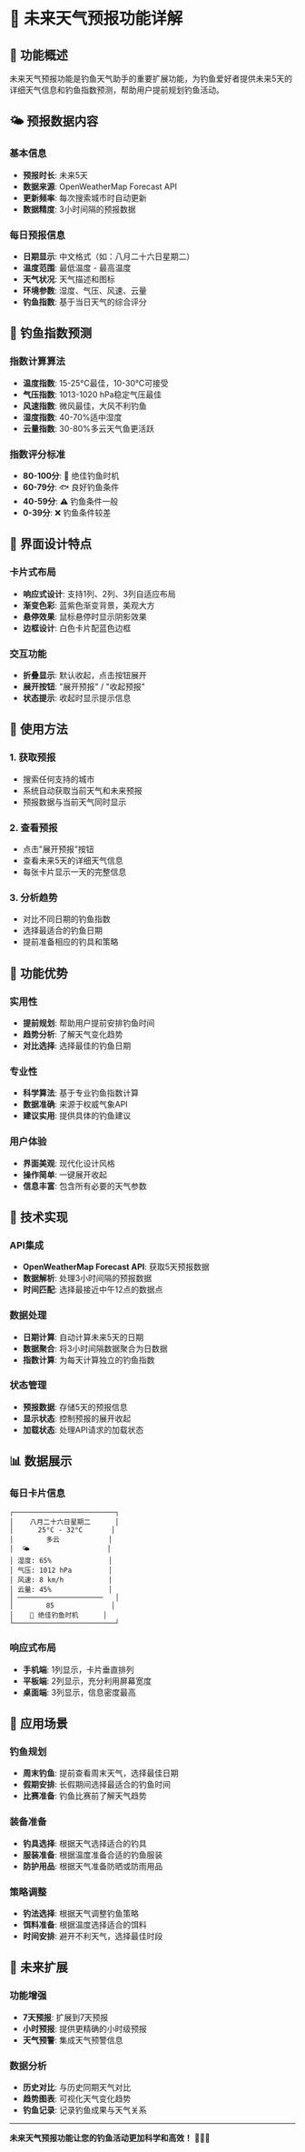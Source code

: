 # 📅 未来天气预报功能详解

## 🎯 功能概述

未来天气预报功能是钓鱼天气助手的重要扩展功能，为钓鱼爱好者提供未来5天的详细天气信息和钓鱼指数预测，帮助用户提前规划钓鱼活动。

## 🌤️ 预报数据内容

### 基本信息
- **预报时长**: 未来5天
- **数据来源**: OpenWeatherMap Forecast API
- **更新频率**: 每次搜索城市时自动更新
- **数据精度**: 3小时间隔的预报数据

### 每日预报信息
- **日期显示**: 中文格式（如：八月二十六日星期二）
- **温度范围**: 最低温度 - 最高温度
- **天气状况**: 天气描述和图标
- **环境参数**: 湿度、气压、风速、云量
- **钓鱼指数**: 基于当日天气的综合评分

## 🎣 钓鱼指数预测

### 指数计算算法
- **温度指数**: 15-25°C最佳，10-30°C可接受
- **气压指数**: 1013-1020 hPa稳定气压最佳
- **风速指数**: 微风最佳，大风不利钓鱼
- **湿度指数**: 40-70%适中湿度
- **云量指数**: 30-80%多云天气鱼更活跃

### 指数评分标准
- **80-100分**: 🎣 绝佳钓鱼时机
- **60-79分**: 🐟 良好钓鱼条件
- **40-59分**: ⚠️ 钓鱼条件一般
- **0-39分**: ❌ 钓鱼条件较差

## 🎨 界面设计特点

### 卡片式布局
- **响应式设计**: 支持1列、2列、3列自适应布局
- **渐变色彩**: 蓝紫色渐变背景，美观大方
- **悬停效果**: 鼠标悬停时显示阴影效果
- **边框设计**: 白色卡片配蓝色边框

### 交互功能
- **折叠显示**: 默认收起，点击按钮展开
- **展开按钮**: "展开预报" / "收起预报"
- **状态提示**: 收起时显示提示信息

## 📱 使用方法

### 1. 获取预报
- 搜索任何支持的城市
- 系统自动获取当前天气和未来预报
- 预报数据与当前天气同时显示

### 2. 查看预报
- 点击"展开预报"按钮
- 查看未来5天的详细天气信息
- 每张卡片显示一天的完整信息

### 3. 分析趋势
- 对比不同日期的钓鱼指数
- 选择最适合的钓鱼日期
- 提前准备相应的钓具和策略

## 🌟 功能优势

### 实用性
- **提前规划**: 帮助用户提前安排钓鱼时间
- **趋势分析**: 了解天气变化趋势
- **对比选择**: 选择最佳的钓鱼日期

### 专业性
- **科学算法**: 基于专业钓鱼指数计算
- **数据准确**: 来源于权威气象API
- **建议实用**: 提供具体的钓鱼建议

### 用户体验
- **界面美观**: 现代化设计风格
- **操作简单**: 一键展开收起
- **信息丰富**: 包含所有必要的天气参数

## 🔧 技术实现

### API集成
- **OpenWeatherMap Forecast API**: 获取5天预报数据
- **数据解析**: 处理3小时间隔的预报数据
- **时间匹配**: 选择最接近中午12点的数据点

### 数据处理
- **日期计算**: 自动计算未来5天的日期
- **数据聚合**: 将3小时间隔数据聚合为日数据
- **指数计算**: 为每天计算独立的钓鱼指数

### 状态管理
- **预报数据**: 存储5天的预报信息
- **显示状态**: 控制预报的展开收起
- **加载状态**: 处理API请求的加载状态

## 📊 数据展示

### 每日卡片信息
```
┌─────────────────────────┐
│    八月二十六日星期二      │
│      25°C - 32°C       │
│        多云            │
│  🌤️                   │
│ 湿度: 65%              │
│ 气压: 1012 hPa         │
│ 风速: 8 km/h           │
│ 云量: 45%              │
│ ─────────────────────   │
│        85              │
│    🎣 绝佳钓鱼时机      │
└─────────────────────────┘
```

### 响应式布局
- **手机端**: 1列显示，卡片垂直排列
- **平板端**: 2列显示，充分利用屏幕宽度
- **桌面端**: 3列显示，信息密度最高

## 🎯 应用场景

### 钓鱼规划
- **周末钓鱼**: 提前查看周末天气，选择最佳日期
- **假期安排**: 长假期间选择最适合的钓鱼时间
- **比赛准备**: 钓鱼比赛前了解天气趋势

### 装备准备
- **钓具选择**: 根据天气选择适合的钓具
- **服装准备**: 根据温度准备合适的钓鱼服装
- **防护用品**: 根据天气准备防晒或防雨用品

### 策略调整
- **钓法选择**: 根据天气调整钓鱼策略
- **饵料准备**: 根据温度选择适合的饵料
- **时间安排**: 避开不利天气，选择最佳时段

## 🌟 未来扩展

### 功能增强
- **7天预报**: 扩展到7天预报
- **小时预报**: 提供更精确的小时级预报
- **天气预警**: 集成天气预警信息

### 数据分析
- **历史对比**: 与历史同期天气对比
- **趋势图表**: 可视化天气变化趋势
- **钓鱼记录**: 记录钓鱼成果与天气关系

---

**未来天气预报功能让您的钓鱼活动更加科学和高效！** 📅🎣✨
